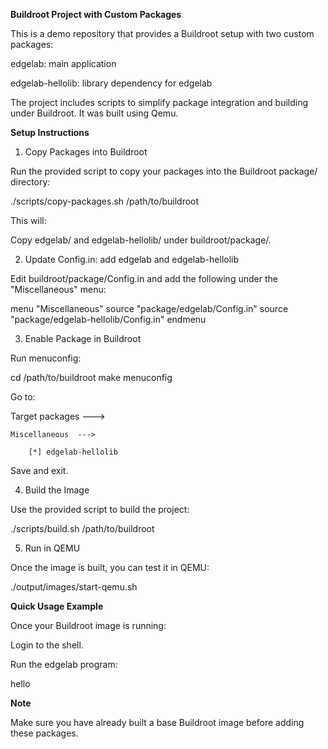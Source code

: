 **Buildroot Project with Custom Packages**

This is a demo repository that provides a Buildroot setup with two custom packages:

edgelab: main application

edgelab-hellolib: library dependency for edgelab

The project includes scripts to simplify package integration and building under Buildroot.
It was built using Qemu.


**Setup Instructions**
1. Copy Packages into Buildroot

Run the provided script to copy your packages into the Buildroot package/ directory:

./scripts/copy-packages.sh /path/to/buildroot


This will:

Copy edgelab/ and edgelab-hellolib/ under buildroot/package/.

2. Update Config.in: add edgelab and edgelab-hellolib

Edit buildroot/package/Config.in and add the following under the "Miscellaneous" menu:

menu "Miscellaneous"
    source "package/edgelab/Config.in"
    source "package/edgelab-hellolib/Config.in"
endmenu

3. Enable Package in Buildroot

Run menuconfig:

cd /path/to/buildroot
make menuconfig


Go to:

Target packages  --->

    Miscellaneous  --->
    
        [*] edgelab-hellolib


Save and exit.

4. Build the Image

Use the provided script to build the project:

./scripts/build.sh /path/to/buildroot


5. Run in QEMU

Once the image is built, you can test it in QEMU:

./output/images/start-qemu.sh


**Quick Usage Example**

Once your Buildroot image is running:

Login to the shell.

Run the edgelab program:

hello


**Note**

Make sure you have already built a base Buildroot image before adding these packages.

